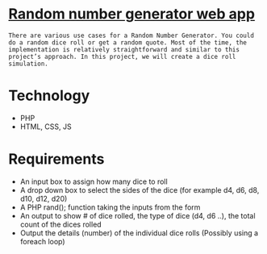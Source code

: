 # [Random number generator web app](https://www.codementor.io/projects/web/random-number-generator-web-app-bz042v8kll)
    There are various use cases for a Random Number Generator. You could do a random dice roll or get a random quote. Most of the time, the implementation is relatively straightforward and similar to this project’s approach. In this project, we will create a dice roll simulation.
# Technology
- PHP
- HTML, CSS, JS

# Requirements
- An input box to assign how many dice to roll
- A drop down box to select the sides of the dice (for example d4, d6, d8, d10, d12, d20)
- A PHP rand(); function taking the inputs from the form
- An output to show # of dice rolled, the type of dice (d4, d6 ..), the total count of the dices rolled
- Output the details (number) of the individual dice rolls (Possibly using a foreach loop)

